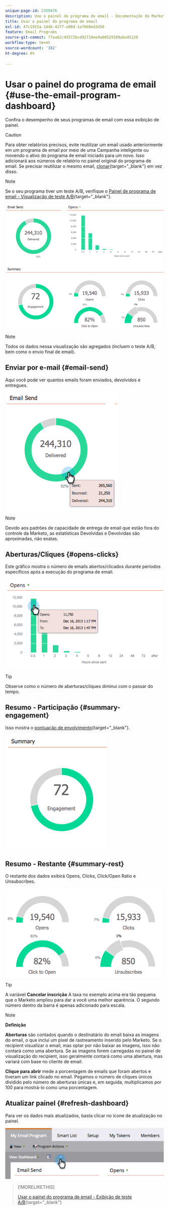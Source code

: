 ```yaml
---
unique-page-id: 2359476
description: Use o painel do programa de email - Documentação do Marketo - Documentação do produto
title: Usar o painel do programa de email
exl-id: 47c1925a-144b-4277-a08d-1af660ed3d50
feature: Email Programs
source-git-commit: 77aa62c45572bcd92710ee4a80529109aba45120
workflow-type: tm+mt
source-wordcount: '382'
ht-degree: 0%

---
```


# Usar o painel do programa de email {#use-the-email-program-dashboard}

Confira o desempenho de seus programas de email com essa exibição de painel.

>[!CAUTION]
>
>Para obter relatórios precisos, evite reutilizar um email usado anteriormente em um programa de email por meio de uma Campanha inteligente ou movendo o ativo do programa de email iniciado para um novo. Isso adicionará aos números de relatório no painel original do programa de email. Se precisar reutilizar o mesmo email, [clonar](/help/marketo/product-docs/core-marketo-concepts/programs/working-with-programs/clone-an-asset-in-a-program.md){target="_blank"} em vez disso.

>[!NOTE]
>
>Se o seu programa tiver um teste A/B, verifique o [Painel de programa de email - Visualização de teste A/B](/help/marketo/product-docs/email-marketing/email-programs/email-program-actions/email-test-a-b-test/use-the-email-program-dashboard-a-b-test-view.md){target="_blank"}.

![](assets/image2014-9-12-14-3a12-3a56.png)

>[!NOTE]
>
>Todos os dados nessa visualização são agregados (incluem o teste A/B, bem como o envio final de email).

## Enviar por e-mail {#email-send}

Aqui você pode ver quantos emails foram enviados, devolvidos e entregues.

![](assets/image2014-9-12-14-3a13-3a3.png)

>[!NOTE]
>
>Devido aos padrões de capacidade de entrega de email que estão fora do controle da Marketo, as estatísticas Devolvidas e Devolvidas são aproximadas, não exatas.

## Aberturas/Cliques {#opens-clicks}

Este gráfico mostra o número de emails abertos/clicados durante períodos específicos após a execução do programa de email.

![](assets/image2014-9-12-14-3a13-3a7.png)

>[!TIP]
>
>Observe como o número de aberturas/cliques diminui com o passar do tempo.

## Resumo - Participação {#summary-engagement}

Isso mostra o [pontuação de envolvimento](/help/marketo/product-docs/email-marketing/drip-nurturing/reports-and-notifications/understanding-the-engagement-score.md){target="_blank"}.

![](assets/image2014-9-12-14-3a13-3a11.png)

## Resumo - Restante {#summary-rest}

O restante dos dados exibirá Opens, Clicks, Click/Open Ratio e Unsubscribes.

![](assets/image2014-9-12-14-3a13-3a15.png)

>[!TIP]
>
>A variável **Cancelar inscrição** A taxa no exemplo acima era tão pequena que o Marketo ampliou para dar a você uma melhor aparência. O segundo número dentro da barra é apenas adicionado para escala.

>[!NOTE]
>
>**Definição**
>
>**Aberturas** são contados quando o destinatário do email baixa as imagens do email, o que inclui um pixel de rastreamento inserido pelo Marketo. Se o recipient visualizar o email, mas optar por não baixar as imagens, isso não contará como uma abertura. Se as imagens forem carregadas no painel de visualização do recipient, isso geralmente contará como uma abertura, mas variará com base no cliente de email.
>
>**Clique para abrir** mede a porcentagem de emails que foram abertos e tiveram um link clicado no email. Pegamos o número de cliques únicos dividido pelo número de aberturas únicas e, em seguida, multiplicamos por 100 para mostrá-lo como uma porcentagem.

## Atualizar painel {#refresh-dashboard}

Para ver os dados mais atualizados, basta clicar no ícone de atualização no painel.

![](assets/refreshicon.png)

>[!MORELIKETHIS]
>
>[Usar o painel do programa de email - Exibição de teste A/B](/help/marketo/product-docs/email-marketing/email-programs/email-program-actions/email-test-a-b-test/use-the-email-program-dashboard-a-b-test-view.md){target="_blank"}
